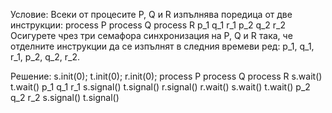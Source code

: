 Условие: Всеки от процесите P, Q и R изпълнява поредица от две инструкции:
process P process Q process R
p_1 q_1 r_1
p_2 q_2 r_2
Осигурете чрез три семафора синхронизация на P, Q и R така, че отделните инструкции да се
изпълнят в следния времеви ред: p_1, q_1, r_1, p_2, q_2, r_2.

Решение:
s.init(0); t.init(0); r.init(0);
process P   process Q   process R
            s.wait()    t.wait()
p_1         q_1         r_1
s.signal()  t.signal()  r.signal()
r.wait()    s.wait()    t.wait()
p_2         q_2         r_2
s.signal()  t.signal()